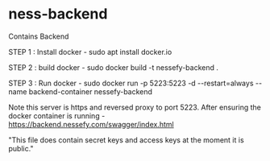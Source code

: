 # ness-backend
Contains Backend

STEP 1 : Install docker - sudo apt install docker.io

STEP 2 : build docker - sudo docker build -t nessefy-backend .

STEP 3 : Run docker - sudo docker run -p 5223:5223 -d --restart=always --name backend-container nessefy-backend

Note this server is https and reversed proxy to port 5223. 
After ensuring the docker container is running - https://backend.nessefy.com/swagger/index.html


"This file does contain secret keys and access keys at the moment it is public."